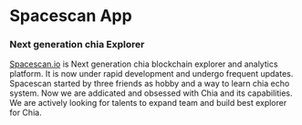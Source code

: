 # Spacescan App
### Next generation  chia Explorer

[Spacescan.io](https://www.spacescan.io/) is Next generation chia blockchain explorer and analytics platform. It is now under rapid development and undergo frequent updates. Spacescan started by three friends as hobby and a way to learn chia echo system. Now we are addicated and obsessed with Chia and its capabilities. We are actively looking for talents to expand team and build best explorer for Chia.

